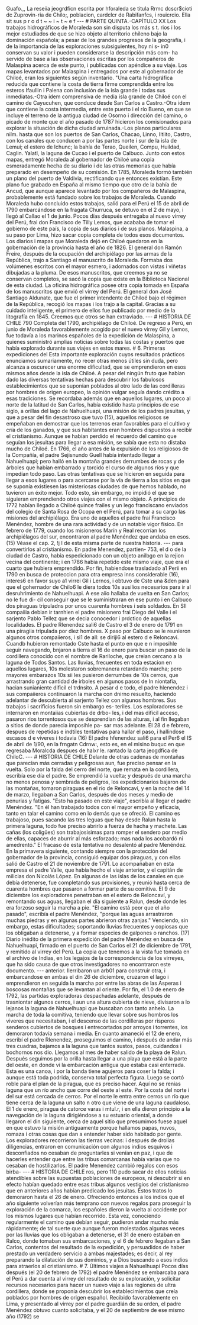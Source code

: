 Guafo.,, La reseiia jeogrdficn escrita por hforaleda se titula Rrmc dcscr$cioti dc Zuprovin-ria de Chilo;, poblacion, cardclcr de Rabifanfcs, i rouicrcio. Ella sit sus p r o d t ~ ~ i ~ t ~ e f --- # PARTE QUINTA.-CAPÍTULO XX Los trabajos hidrográficos de Moraleda son sin disputa los más s t. rios i los mejor estudiados de que se hizo objeto al territorio chileno bajo la dominación española; a pesar de los grandes progresos de la geografía, i de la importancia de las exploraciones subsiguientes, hoy ni s- in0 conservan su valor i pueden considerarse la descripción más com- ha servido de base a las observaciones escritas por los compañeros de Malaspina acerca de este punto, i publicadas con apéndice a su viaje. Los mapas levantados por Malaspina i entregados por este al gobernador de Chiloé, eran los siguientes según inventario. "Una carta hidrográfica reducida que contiene la costa de tierra firme comprendida entre los esteros Ifaullin i Palena con inclusión de la isla grande i todas sus inmediatas.-Otra idem comprensiva de media isla grande de Chiloé con el camino de Cayucuhen, que conduce desde San Carlos a Castro.-Otra idem que contiene la costa intermedia, entre este puerto i el río Bueno, en que se incluye el terreno de la antigua ciudad de Osorno i dirección del camino, o picado de monte que el año pasado de 1787 hicieron los comisionados para explorar la situación de dicha ciudad arruinada.-Los planos particulares nilm. hasta que son los puertos de San Carlos, Chacao, Linno, Iltiito, Castro, con los canales que conducen a por las partes norte i sur de la isla de Lemui; el estero de Ichunc; la bahía de Terao, Queilen, Compu, Huildad, Caglin. Yalatl, la laguna de Cucao i el puerto de Calbuco. Junto con estos mapas, entregó Moraleda al gobernador de Chiloé una copia esmeradamente hecha de su diario i de las otras memorias que había preparado en desempeño de su comisión. En 1785, Moraleda formó también un plano del puerto de Valdivia, rectificando que entonces existían. Este plano fue grabado en España al mismo tiempo que otro de la bahía de Ancud, que aunque aparece levantado por los compañeros de Malaspina, probablemente está fundado sobre los trabajos de Moraleda. Cuando Moraleda hubo concluido estos trabajos, salió para el Perú el 15 de abril de 1790 embarcándose en la fragata Churruca, se detuvo en el 2 de mayo, i llegó al Callao el 1 de junio. Pocos días después entregaba al nuevo virrey del Perú, frai don Francisco de Tilly Lemos, que acababa de tomar el gobierno de este país, la copia de sus diarios i de sus planos. Malaspina, a su paso por Lima, hizo sacar copia completa de todos esos documentos. Los diarios i mapas que Moraleda dejó en Chiloé quedaron en la gobernación de la provincia hasta el año de 1826. El general don Ramón Freire, después de la ocupación del archipiélago por las armas de la República, trajo a Santiago el manuscrito de Moraleda. Formaba dos volúmenes escritos con el mayor esmero, i adornados con vistas i viñetas dibujadas a la pluma. De esos manuscritos, que creemos ya no se conservan completos, se sacó la copia que existe en la Biblioteca Nacional de esta ciudad. La oficina hidrográfica posee otra copia tomada en España de los manuscritos que envió el virrey del Perú. El general don José Santiago Aldunate, que fue el primer intendente de Chiloé bajo el régimen de la República, recogió los mapas i los trajo a la capital. Gracias a su cuidado inteligente, el primero de ellos fue publicado por medio de la litografía en 1845. Creemos que otros se han extraviado. --- # HISTORIA DE CHILE 790 Completa del 1790, archipiélago de Chiloé. De regreso a Perú, en junio de Moraleda favorablemente acogido por el nuevo virrey Gil y Lemos, fue todavía a los marinos españoles de la expedición de Malaspina, a quienes suministró amplias noticias sobre todas las costas y puertos que había explorado durante sus viajes en estos mares. # 6. Primeras expediciones del Esta importante exploración cuyos resultados prácticos enunciamos sumariamente, no recer otras menos útiles sin duda, pero alcanza a oscurecer una enorme dificultad, que se emprendieron en esos mismos años desde la isla de Chiloé. A pesar del ningún fruto que habían dado las diversas tentativas hechas para descubrir los fabulosos establecimientos que se suponían poblados al otro lado de las cordilleras por hombres de origen europeo, la opinión vulgar seguía dando crédito a esas tradiciones. Se recordaba además que en aquellos lugares, un poco al norte de la latitud de San Carlos, había existido hasta principios de ese siglo, a orillas del lago de Nahuelhuapi, una misión de los padres jesuitas, y que a pesar del fin desastroso que tuvo (15), aquellos religiosos se empeñaban en demostrar que los terrenos eran favorables para el cultivo y cría de los ganados, y que sus habitantes eran hombres dispuestos a recibir el cristianismo. Aunque se habían perdido el recuerdo del camino que seguían los jesuitas para llegar a esa misión, se sabía que esta no distaba mucho de Chiloé. En 1766, el año antes de la expulsión de los religiosos de la Compañía, el padre Sejisnundo Guell había intentado llegar a Nahuelhuapi; pero halló en la montaña grandes derrumbes de rocas y de árboles que habían embarrado y torcido el curso de algunos ríos y que impedían todo paso. Las otras tentativas que se hicieron en seguida para llegar a esos lugares o para acercarse por la vía de tierra a los sitios en que se suponía existiesen las misteriosas ciudades de que hemos hablado, no tuvieron un éxito mejor. Todo esto, sin embargo, no impidió el que se siguieran emprendiendo otros viajes con el mismo objeto. A principios de 1772 habían llegado a Chiloé quince frailes y un lego franciscano enviados del colegio de Santa Rosa de Ocopa en el Perú, para tomar a su cargo las misiones del archipiélago. Era uno de aquellos el padre frai Francisco Menéndez, hombre de una rara actividad y de un notable vigor físico. En febrero de 1779, cuando los misioneros Marín y Real recorrían los archipiélagos del sur, encontraron al padre Menéndez que andaba en esos. (15) Véase el cap. 2, !j I de esta misma parte de nuestra historia. --- para convertirlos al cristianismo. En padre Menendez, partien- 753, el d o de la ciudad de Castro, habia espedicionado con un objeto anilbgo en la rejion vecina del continente; i en 1786 habia repetido este mismo viaje, que era el cuarto que hubiera emprendido. Por fin, habiendose trasladado a1 Perii en 1790 en busca de proteccion para otra empresa inns considerable (16), interes6 en favor suyo a1 virrei Gil i Lernos, i obtuvo de Cste una &#x26;den para que el gohernador de Chilo6 le diera todos 10s ausilios necesarios para ir al desruhrimiento de Nahuelhuapi. A ese aiio hallaba de vuelta en San Carlos; no le fue di- cil conseguir que se le suministraran en ese punto i en Calbuco dos piraguas tripuladns por unos cuarenta hombres i seis soldados. En SII compaiiia debian ir tarnhien el padre rnisionero frai Diego del Valle i el sarjento Pablo Tellez que se decia conocedor i prdctico de aquellas localidades. El padre RIenendez sali6 de Castro el 3 de enero de 1791 en una piragiia tripulada por diez hombres. X paso por Calbuco se le reunieron algunos otros compaiieros, i si1 de all: se diriji6 al estero d e Reloncavi. Cuandb hubieron remontado Cste hasta el punto en que e n imposihle seguir navegando, bnjaron a tierra el 16 de enero para buscar un paso de la cordillera conocido con el nornbre de Rariloche, que creian cercano a la laguna de Todos Santos. Las lluvias, frecuentes en toda estacion en aquellos lugares, 10s molestaron sobremanera retardando marcha; pero rnayores embarazos 10s sii les pusieron derrumbes de 10s cerros, que arrastrando gran cantidad de irboles en algunos pasos de In niontafia, hacian sunianiente dificil el trdnsito. A pesar d e todo, el padre hlenendez i sus compaiieros continuaron la marcha con dnirno resuelto, haciendo adelantar de descubierta al sarjento Tellez con algunos hombres. Sus trabajos i sacrificios fueron sin embargo es- teriles. Los esploradores se internaron en montaiias cubiertas de drbo- les, i del mas dificil acceso, pasaron rios torrentosos que se desprendian de las alturas, i al fin llegaban a sitios de donde parecia imposihle pa- sar mas adelante. El 28 d e febrero, despues de repetidas e indtiles tentativas para hallar el paso, i hallindose escasos d e viveres i todavia <footnote>(16) El padre hfenendez sali6 para el Per6 el IS de abril de 1/90, en la frngatn Cdrnw:, esto es, en el misino buquc en que regresaba Moralcda despues de halxr le. rantado la carta jeogdfica de ChiloC.</footnote> --- # HISTORIA DE CHILE Delante de otras cadenas de montañas que parecían más cerradas y peligrosas aun, fue preciso pensar en la vuelta. Solo por la falda del cerro del norte, que remata en la cordillera, escribía ese día el padre. Se emprendió la vuelta; y después de una marcha no menos penosa y sembrada de peligros, los expedicionarios bajaron de las montañas, tomaron piraguas en el río de Reloncaví, y en la noche del 14 de marzo, llegaban a San Carlos, después de dos meses y medio de penurias y fatigas. "Esto ha pasado en este viaje", escribía al llegar el padre Menéndez. "En él han trabajado todos con el mayor empeño y eficacia, tanto en talar el camino como en lo demás que se ofreció. El camino es trabajoso, pues sacando las tres leguas que hay desde Ralun hasta la primera laguna, todo fue preciso abrirlo a fuerza de hacha y machete. Las cañas (los coligües) son trabajosisimas para romper el sendero por medio de ellas, capaces de aburrir al más esforzado; mas nada los acobardó ni amedrentó." El fracaso de esta tentativa no desalentó al padre Menéndez. En la primavera siguiente, contando siempre con la protección del gobernador de la provincia, consiguió equipar dos piraguas, y con ellas salió de Castro el 21 de noviembre de 1791. Lo acompañaban en esta empresa el padre Valle, que había hecho el viaje anterior, y el capitán de milicias don Nicolás López. En algunas de las islas de los canales en que debía detenerse, fue completando sus provisiones, y reunió hasta cerca de cuarenta hombres que pasaron a formar parte de su comitiva. El 9 de diciembre los exploradores penetraban en el estero de Reloncaví, y remontando sus aguas, llegaban el día siguiente a Ralun, desde donde les era forzoso seguir la marcha a pie. "El camino está peor que el año pasado", escribía el padre Menéndez, "porque las aguas arrastraron muchas piedras y en algunas partes abrieron otras zanjas." Venciendo, sin embargo, estas dificultades; soportando lluvias frecuentes y copiosas que los obligaban a detenerse, y a formar especies de galpones o ranchos. (17) Diario inédito de la primera expedición del padre Menéndez en busca de Nahuelhuapi, firmado en el puerto de San Carlos el 21 de diciembre de 1791, y remitido al virrey del Perú. La copia que tenemos a la vista fue tomada en el archivo de Indias, en los legajos de la correspondencia de los virreyes, que ha sido causa de que otros investigadores no encontraron este documento. --- anterior. Ilerribaron un arb01 para construir otra, i embarcandose en ambas el din 26 de diciembre, cruzaron el lago i emprendieron en seguida la marcha por entre las abras de las Asperas i boscosas montañas que se levantan al oriente. Por fin, el 1.0 de enero de 1792, las partidas exploradoras despachadas adelante, después de trasniontar algunos cerros, i aun una altura cubierta de nieve, divisaron a lo lejanos la laguna de Nahuelhuapi que buscaban con tanto anhelo. La marcha de toda la comitiva, teniendo que llevar sobre sus hombros los viveres que necesitaban, i el descenso de las cordilleras por risperos senderos cubiertos de bosques i entrecortados por arroyos i torrentes, los demoraron todavía semana i media. En cuanto amaneció el 12 de enero, escribí el padre RIenendez, proseguimos el camino, i después de andar más tres cuadras, bajamos a la laguna que tantos sustos, pasos, cuidandos i bochornos nos dio. Llegamos al mes de haber salido de la playa de Ralun. Después seguimos por la orilla hasta llegar a una playa que está a la parte del oeste, en donde vi la embarcación antigua que estaba casi enterrada. Esta es una canoa, i por la banda tiene agujeros para coser la falda; i aunque está toda podrida, conserva total perfecta figura. Luego se cortó roble para el plan de la piragua, que es preciso hacer. Aquí no se renias laguna que un río ancho que corre del oeste al este. Por la costa del norte i del sur está cercada de cerros. Por el norte le entra entre cerros un río que tiene cerca de la laguna un salto n otro que viene de una laguna caudaloso. El 1 de enero, piragua de catorce varas i mtul.r, i en ella dieron principio a la navegación de la laguna dirigiéndose a su estuario oriental, a donde llegaron el din siguiente, cerca de aquel sitio que presumimos fuese aquel en que estuvo la misión antiguamente porque hallamos papas, nuvos, romaza i otras cosas que dan a entender haber sido habitado por gente. Los exploradores recorrieron las tierras vecinas: i después de drolias diligencias, entraron en comunicación con algunos indios esquivos i desconfiados no cesaban de preguntarles si venían en paz, i que de hacerles entender que entre las tribus comarcanas había varias que no cesaban de hostilizarlos. El padre Menendez cambió regalos con esos birba- --- # HISTORIA DE CHILE ros, pero 110 pudo sacar de ellos noticias atendibles sobre las supuestas poblaciones de europeos, ni descubrir si en efecto habían quedado entre esas tribus algunos vestigios del cristianismo que en anteriores años habían predicado los jesuitas. Estos tratos lo demoraron hasta el 26 de enero. Ofreciendo entonces a los indios que el año siguiente volverían más temprano con nuevos regalos para proseguir la exploración de la comarca, los españoles dieron la vuelta al occidente por los mismos lugares que habían recorrido. Esta vez, conociendo regularmente el camino que debían seguir, pudieron andar mucho más rápidamente; de tal suerte que aunque fueron molestados algunas veces por las lluvias que los obligaban a detenerse, el 31 de enero estaban en Ralco, donde tomaban sus embarcaciones, y el 6 de febrero llegaban a San Carlos, contentos del resultado de la expedición, y persuadidos de haber prestado un verdadero servicio a ambas majestades; es decir, al rey preparando la dilatación de sus dominios, y a Dios buscando a esos indios para atraerlos al cristianismo. # 7. Últimos viajes a Nahuelhuapi Pocos días después (el 20 de febrero de 1792) el padre Menéndez se embarcaba para el Perú a dar cuenta al virrey del resultado de su exploración, y solicitar recursos necesarios para hacer un nuevo viaje a las regiones de ultra cordillera, donde se proponía descubrir los establecimientos que creía poblados por hombres de origen español. Recibido favorablemente en Lima, y presentado al virrey por el padre guardián de su orden, el padre Menéndez obtuvo cuanto solicitaba, y el 20 de septiembre de ese mismo año (1792) se